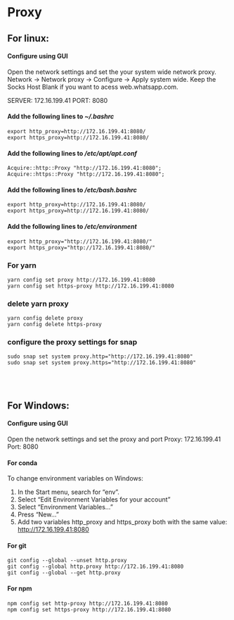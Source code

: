 # Proxy

## For linux:
#### Configure using GUI

Open the network settings and set the your system wide network proxy.
Network -> Network proxy -> Configure -> Apply system wide.
Keep the Socks Host Blank if you want to acess web.whatsapp.com.

SERVER: 172.16.199.41
PORT: 8080

#### Add the following lines to _~/.bashrc_

```
export http_proxy=http://172.16.199.41:8080/ 
export https_proxy=http://172.16.199.41:8080/ 
```

#### Add the following lines to _/etc/apt/apt.conf_

```
Acquire::http::Proxy "http://172.16.199.41:8080"; 
Acquire::https::Proxy "http://172.16.199.41:8080"; 
```

#### Add the following lines to _/etc/bash.bashrc_

```
export http_proxy=http://172.16.199.41:8080/ 
export https_proxy=http://172.16.199.41:8080/ 
```

#### Add the following lines to _/etc/environment_

```
export http_proxy="http://172.16.199.41:8080/"
export https_proxy="http://172.16.199.41:8080/"
```

### For yarn
```
yarn config set proxy http://172.16.199.41:8080 
yarn config set https-proxy http://172.16.199.41:8080 
```

### delete yarn proxy
```
yarn config delete proxy
yarn config delete https-proxy
```

### configure the proxy settings for snap
```
sudo snap set system proxy.http="http://172.16.199.41:8080"
sudo snap set system proxy.https="http://172.16.199.41:8080"
```

<br><br>
## For Windows:
#### Configure using GUI
Open the network settings and set the proxy and port
Proxy: 172.16.199.41
Port: 8080

#### For conda
To change environment variables on Windows:
1. In the Start menu, search for “env”.
2. Select “Edit Environment Variables for your account”
3. Select “Environment Variables…”
4. Press “New…”
5. Add two variables http_proxy and https_proxy both with the same value: http://172.16.199.41:8080

#### For git
```
git config --global --unset http.proxy
git config --global http.proxy http://172.16.199.41:8080
git config --global --get http.proxy
```

#### For npm
```
npm config set http-proxy http://172.16.199.41:8080
npm config set https-proxy http://172.16.199.41:8080
```
